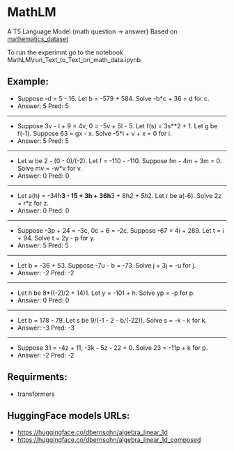 # MathLM
A T5 Language Model {math question -> answer}
Based on [mathematics_dataset](https://github.com/deepmind/mathematics_dataset)

To run the experimnt go to the notebook MathLM\run_Text_to_Text_on_math_data.ipynb

## Example:
+ Suppose -d = 5 - 16. Let b = -579 + 584. Solve -b*c + 36 = d for c.
+ Answer: 5 Pred: 5
----
+ Suppose 3v - l + 9 = 4v, 0 = -5v + 5l - 5. Let f(s) = 3s**2 + 1. Let g be f(-1). Suppose 63 = gx - x. Solve -5*i + v + x = 0 for i.
+ Answer: 5 Pred: 5
----
+ Let w be 2 - (0 - 0)/(-2). Let f = -110 - -110. Suppose fm - 4m + 3m = 0. Solve mv = -w*v for v.
+ Answer: 0 Pred: 0
----
+ Let a(h) = -34h**3 - 15 + 3h + 36h**3 + 8h*2 + 5h*2. Let r be a(-6). Solve 2z = r*z for z.
+ Answer: 0 Pred: 0
----
+ Suppose -3p + 24 = -3c, 0c + 6 = -2c. Suppose -67 = 4i + 289. Let t = i + 94. Solve t = 2y - p for y.
+ Answer: 5 Pred: 5
----
+ Let b = -36 + 53. Suppose -7u - b = -73. Solve j + 3j = -u for j.
+ Answer: -2 Pred: -2
----
+ Let h be 8*((-2)/2 + 14)1. Let y = -101 + h. Solve yp = -p for p.
+ Answer: 0 Pred: 0
----
+ Let b = 178 - 79. Let s be 9/(-1 - 2 - b/(-22)). Solve s = -k - k for k.
+ Answer: -3 Pred: -3
----
+ Suppose 31 = -4z + 11, -3k - 5z - 22 = 0. Solve 23 = -11p + k for p.
+ Answer: -2 Pred: -2


## Requirments:
+ transformers

## HuggingFace models URLs:
+ https://huggingface.co/dbernsohn/algebra_linear_1d
+ https://huggingface.co/dbernsohn/algebra_linear_1d_composed